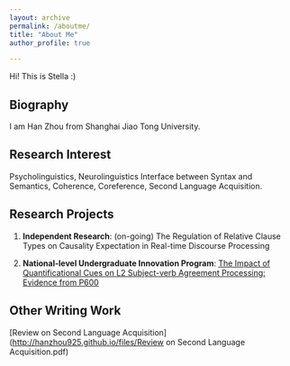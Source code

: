 ```yaml
---
layout: archive
permalink: /aboutme/
title: "About Me"
author_profile: true

---
```

Hi! This is Stella :)


Biography
------
I am Han Zhou from Shanghai Jiao Tong University.



Research Interest
------

 Psycholinguistics, Neurolinguistics
 Interface between Syntax and Semantics, Coherence, Coreference, Second Language Acquisition.



Research Projects
------

 1. **Independent Research**: (on-going) 
    The Regulation of Relative Clause Types on Causality Expectation in Real-time Discourse Processing
    
 2. **National-level Undergraduate Innovation Program**: 
    [The Impact of Quantificational Cues on L2 Subject-verb Agreement Processing: Evidence from P600](http://hanzhou925.github.io/files/项目研究论文.pdf)


Other Writing Work
------
 [Review on Second Language Acquisition](http://hanzhou925.github.io/files/Review on Second Language Acquisition.pdf)


